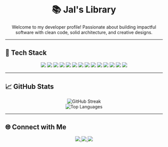 <h1 align="center">📚 Jal's Library</h1>

<p align="center">Welcome to my developer profile! Passionate about building impactful software with clean code, solid architecture, and creative designs.</p>

---

## 🚀 Tech Stack

<p align="center">
  <img src="https://img.shields.io/badge/c++-%2300599C.svg?style=for-the-badge&logo=c%2B%2B&logoColor=white" />
  <img src="https://img.shields.io/badge/java-%23ED8B00.svg?style=for-the-badge&logo=openjdk&logoColor=white" />
  <img src="https://img.shields.io/badge/python-3670A0?style=for-the-badge&logo=python&logoColor=ffdd54" />
  <img src="https://img.shields.io/badge/javascript-%23323330.svg?style=for-the-badge&logo=javascript&logoColor=%23F7DF1E" />
  <img src="https://img.shields.io/badge/html5-%23E34F26.svg?style=for-the-badge&logo=html5&logoColor=white" />
  <img src="https://img.shields.io/badge/css3-%231572B6.svg?style=for-the-badge&logo=css3&logoColor=white" />
  <img src="https://img.shields.io/badge/node.js-6DA55F?style=for-the-badge&logo=node.js&logoColor=white" />
  <img src="https://img.shields.io/badge/mysql-4479A1.svg?style=for-the-badge&logo=mysql&logoColor=white" />
  <img src="https://img.shields.io/badge/Oracle-F80000?style=for-the-badge&logo=oracle&logoColor=white" />
  <img src="https://img.shields.io/badge/pandas-%23150458.svg?style=for-the-badge&logo=pandas&logoColor=white" />
  <img src="https://img.shields.io/badge/numpy-%23013243.svg?style=for-the-badge&logo=numpy&logoColor=white" />
  <img src="https://img.shields.io/badge/github-%23121011.svg?style=for-the-badge&logo=github&logoColor=white" />
  <img src="https://img.shields.io/badge/vercel-%23000000.svg?style=for-the-badge&logo=vercel&logoColor=white" />
  <img src="https://img.shields.io/badge/Canva-%2300C4CC.svg?style=for-the-badge&logo=Canva&logoColor=white" />
</p>

---

## 📈 GitHub Stats

<p align="center">
  <img src="https://github-readme-streak-stats-two-neon.vercel.app?user=Jal-Bafana&theme=tokyonight-duo&date_format=j%20M%5B%20Y%5D" alt="GitHub Streak" /><br/>
  <img src="https://github-readme-stats.vercel.app/api/top-langs/?username=Jal-Bafana&theme=dark&hide_border=false&include_all_commits=true&count_private=true&layout=compact" alt="Top Languages" />
</p>

---

## 🌐 Connect with Me

<p align="center">
  <a href="https://www.linkedin.com/in/jalbafana/" target="_blank">
    <img src="https://img.shields.io/badge/LinkedIn-%230077B5.svg?style=for-the-badge&logo=linkedin&logoColor=white" />
  </a>
  <a href="https://jalbafana.vercel.app/" target="_blank">
    <img src="https://img.shields.io/badge/Portfolio-%23FF6F61.svg?style=for-the-badge&logo=About.me&logoColor=white" />
  </a>
  <a href="mailto:bafana.jal@gmail.com">
    <img src="https://img.shields.io/badge/Email-D14836?style=for-the-badge&logo=gmail&logoColor=white" />
  </a>
</p>
